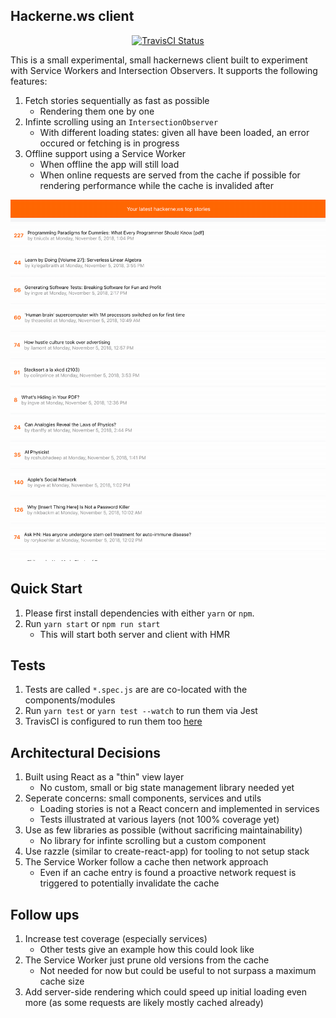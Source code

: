 ## Hackerne.ws client

<p align="center">
  <a href="https://travis-ci.org/tdeekens/hackerne.ws.svg?branch=master">
    <img alt="TravisCI Status" src="https://travis-ci.org/tdeekens/hackerne.ws">
  </a>
</p>

This is a small experimental, small hackernews client built to experiment with Service Workers and Intersection Observers. It supports the following features:

1. Fetch stories sequentially as fast as possible
   - Rendering them one by one
2. Infinte scrolling using an `IntersectionObserver`
   - With different loading states: given all have been loaded, an error occured or fetching is in progress
3. Offline support using a Service Worker
   - When offline the app will still load
   - When online requests are served from the cache if possible for rendering performance while the cache is invalided after

  <img alt="gif" src="https://raw.githubusercontent.com/tdeekens/hackerne.ws/master/hackerne.ws.gif" />

## Quick Start

1. Please first install dependencies with either `yarn` or `npm`.
2. Run `yarn start` or `npm run start`
   - This will start both server and client with HMR

## Tests

1. Tests are called `*.spec.js` are are co-located with the components/modules
2. Run `yarn test` or `yarn test --watch` to run them via Jest
3. TravisCI is configured to run them too [here]()

## Architectural Decisions

1. Built using React as a "thin" view layer
   - No custom, small or big state management library needed yet
2. Seperate concerns: small components, services and utils
   - Loading stories is not a React concern and implemented in services
   - Tests illustrated at various layers (not 100% coverage yet)
3. Use as few libraries as possible (without sacrificing maintainability)
   - No library for infinte scrolling but a custom component
4. Use razzle (similar to create-react-app) for tooling to not setup stack
5. The Service Worker follow a cache then network approach
   - Even if an cache entry is found a proactive network request is triggered to potentially invalidate the cache

## Follow ups

1. Increase test coverage (especially services)
    - Other tests give an example how this could look like
2. The Service Worker just prune old versions from the cache
    - Not needed for now but could be useful to not surpass a maximum cache size
3. Add server-side rendering which could speed up initial loading even more (as some requests are likely mostly cached already)

